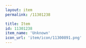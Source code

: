 ```yaml
---
layout: item
permalink: /11301238

title: Item
id: 11301238
item_name: 'Unknown'
icon_url: 'item/icon/11300891.png'
---
```

